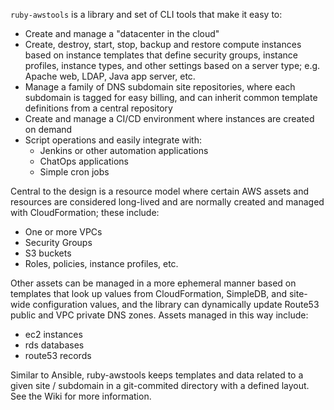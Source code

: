 `ruby-awstools` is a library and set of CLI tools that make it easy to:
* Create and manage a "datacenter in the cloud"
* Create, destroy, start, stop, backup and restore compute instances based on instance templates that define security groups, instance profiles, instance types, and other settings based on a server type; e.g. Apache web, LDAP, Java app server, etc.
* Manage a family of DNS subdomain site repositories, where each subdomain is tagged for easy billing, and can inherit common template definitions from a central repository
* Create and manage a CI/CD environment where instances are created on demand
* Script operations and easily integrate with:
  * Jenkins or other automation applications
  * ChatOps applications
  * Simple cron jobs

Central to the design is a resource model where certain AWS assets and resources are considered long-lived and are normally created and managed with CloudFormation; these include:
* One or more VPCs
* Security Groups
* S3 buckets
* Roles, policies, instance profiles, etc.

Other assets can be managed in a more ephemeral manner based on templates that look up values from CloudFormation, SimpleDB, and site-wide configuration values, and the library can dynamically update Route53 public and VPC private DNS zones. Assets managed in this way include:
* ec2 instances
* rds databases
* route53 records

Similar to Ansible, ruby-awstools keeps templates and data related to a given site / subdomain in a git-commited directory with a defined layout. See the Wiki for more information.
